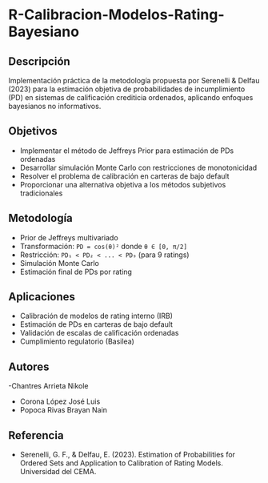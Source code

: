 # R-Calibracion-Modelos-Rating-Bayesiano

## Descripción

Implementación práctica de la metodología propuesta por Serenelli & Delfau (2023) para la estimación objetiva de probabilidades de incumplimiento (PD) en sistemas de calificación crediticia ordenados, aplicando enfoques bayesianos no informativos.

## Objetivos

- Implementar el método de Jeffreys Prior para estimación de PDs ordenadas
- Desarrollar simulación Monte Carlo con restricciones de monotonicidad
- Resolver el problema de calibración en carteras de bajo default
- Proporcionar una alternativa objetiva a los métodos subjetivos tradicionales

## Metodología

- Prior de Jeffreys multivariado
- Transformación: `PD = cos(θ)²` donde `θ ∈ [0, π/2]`
- Restricción: `PD₁ < PD₂ < ... < PD₉` (para 9 ratings)
- Simulación Monte Carlo
- Estimación final de PDs por rating

## Aplicaciones

- Calibración de modelos de rating interno (IRB)
- Estimación de PDs en carteras de bajo default
- Validación de escalas de calificación ordenadas
- Cumplimiento regulatorio (Basilea)

## Autores

-Chantres Arrieta Nikole
- Corona López José Luis
- Popoca Rivas Brayan Nain

## Referencia

- Serenelli, G. F., & Delfau, E. (2023). Estimation of Probabilities for Ordered Sets and Application to Calibration of Rating Models. Universidad del CEMA.

